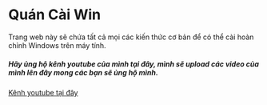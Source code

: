 # Quán Cài Win

Trang web này sẽ chứa tất cả mọi các kiến thức cơ bản để có thể cài hoàn chỉnh Windows trên máy tính.

##### Hãy ủng hộ kênh youtube của mình tại đây, mình sẽ upload các video của mình lên đây mong các bạn sẽ ủng hộ mình.

[Kênh youtube tại đây](https://www.youtube.com/channel/UCgHyAVPzczuOs-M5tdRhKLg)

